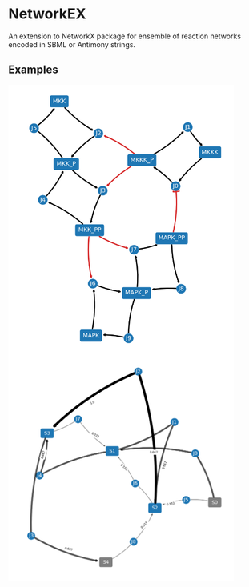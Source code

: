 # NetworkEX
An extension to NetworkX package for ensemble of reaction networks encoded in SBML or Antimony strings.

## Examples

<img align="left" width="450px" id="windows" src="https://github.com/kirichoi/NetworkEX/blob/master/images/mapk.png">

<img align="left" width="450px" id="windows" src="https://github.com/kirichoi/NetworkEX/blob/master/images/weighted.png">

